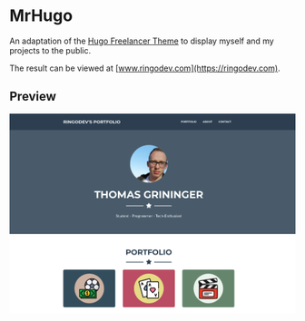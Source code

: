 # MrHugo

An adaptation of the [Hugo Freelancer Theme](https://github.com/digitalcraftsman/hugo-freelancer-theme) to display myself and my projects to the public.

The result can be viewed at [www.ringodev.com](https://ringodev.com).

## Preview

![Preview_1](/images/main.png)
